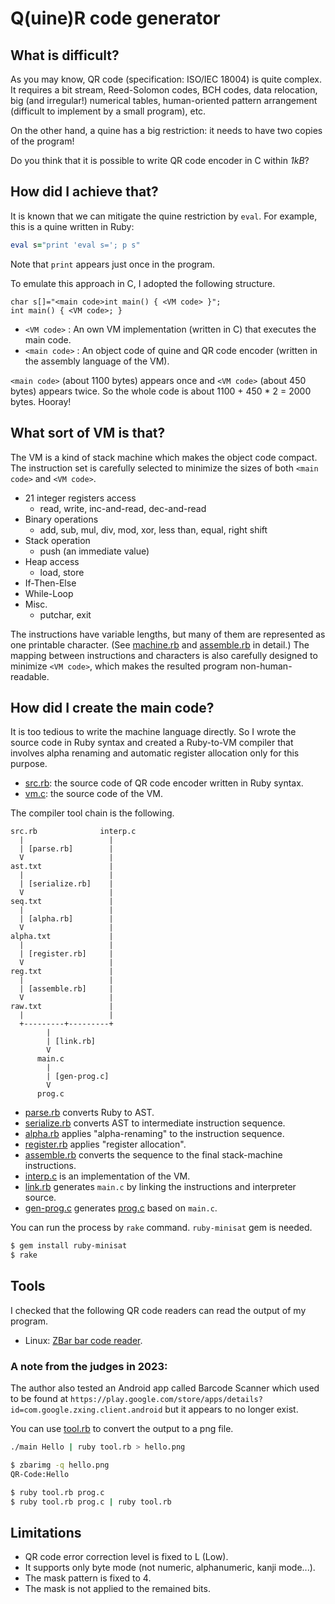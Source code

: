 # Q(uine)R code generator

## What is difficult?

As you may know, QR code (specification: ISO/IEC 18004) is quite complex.  It
requires a bit stream, Reed-Solomon codes, BCH codes, data relocation, big (and
irregular!) numerical tables, human-oriented pattern arrangement (difficult to
implement by a small program), etc.

On the other hand, a quine has a big restriction: it needs to have two copies of
the program!

Do you think that it is possible to write QR code encoder in C within *1kB*?


## How did I achieve that?

It is known that we can mitigate the quine restriction by `eval`.
For example, this is a quine written in Ruby:

```ruby
eval s="print 'eval s='; p s"
```

Note that `print` appears just once in the program.

To emulate this approach in C, I adopted the following structure.

```
char s[]="<main code>int main() { <VM code> }";
int main() { <VM code>; }
```

* `<VM code>` : An own VM implementation (written in C) that executes the main
code.
* `<main code>` : An object code of quine and QR code encoder (written in the
assembly language of the VM).

`<main code>` (about 1100 bytes) appears once and `<VM code>` (about 450 bytes)
appears twice.  So the whole code is about 1100 + 450 * 2 = 2000 bytes.  Hooray!


## What sort of VM is that?

The VM is a kind of stack machine which makes the object code compact.  The
instruction set is carefully selected to minimize the sizes of both `<main
code>` and `<VM code>`.

* 21 integer registers access
  * read, write, inc-and-read, dec-and-read
* Binary operations
  * add, sub, mul, div, mod, xor, less than, equal, right shift
* Stack operation
  * push (an immediate value)
* Heap access
  * load, store
* If-Then-Else
* While-Loop
* Misc.
  * putchar, exit

The instructions have variable lengths, but many of them are represented as one
printable character.  (See [machine.rb](machine.rb) and
[assemble.rb](assemble.rb) in detail.) The mapping between instructions and
characters is also carefully designed to minimize `<VM code>`, which makes the
resulted program non-human-readable.


## How did I create the main code?

It is too tedious to write the machine language directly.  So I wrote the source
code in Ruby syntax and created a Ruby-to-VM compiler that involves alpha
renaming and automatic register allocation only for this purpose.

* [src.rb](src.rb): the source code of QR code encoder written in Ruby syntax.
* [vm.c](vm.c): the source code of the VM.

The compiler tool chain is the following.

```
src.rb              interp.c
  |                   |
  | [parse.rb]        |
  V                   |
ast.txt               |
  |                   |
  | [serialize.rb]    |
  V                   |
seq.txt               |
  |                   |
  | [alpha.rb]        |
  V                   |
alpha.txt             |
  |                   |
  | [register.rb]     |
  V                   |
reg.txt               |
  |                   |
  | [assemble.rb]     |
  V                   |
raw.txt               |
  |                   |
  +---------+---------+
	    |
	    | [link.rb]
	    V
	  main.c
	    |
	    | [gen-prog.c]
	    V
	  prog.c
```

* [parse.rb](parse.rb) converts Ruby to AST.
* [serialize.rb](serialize.rb) converts AST to intermediate instruction sequence.
* [alpha.rb](alpha.rb) applies "alpha-renaming" to the instruction sequence.
* [register.rb](register.rb) applies "register allocation".
* [assemble.rb](assemble.rb) converts the sequence to the final stack-machine instructions.
* [interp.c](interp.c) is an implementation of the VM.
* [link.rb](link.rb) generates `main.c` by linking the instructions and interpreter source.
* [gen-prog.c](gen-prog.c) generates [prog.c](prog.c) based on `main.c`.

You can run the process by `rake` command.  `ruby-minisat` gem is needed.

```sh
$ gem install ruby-minisat
$ rake
```

## Tools

I checked that the following QR code readers can read the output of my program.

* Linux: [ZBar bar code reader][1].


### A note from the judges in 2023:

The author also tested an Android app called Barcode Scanner which used to be
found at
`https://play.google.com/store/apps/details?id=com.google.zxing.client.android`
but it appears to no longer exist.

[1]: http://zbar.sourceforge.net/

You can use [tool.rb](tool.rb) to convert the output to a png file.

```sh
./main Hello | ruby tool.rb > hello.png

$ zbarimg -q hello.png
QR-Code:Hello

$ ruby tool.rb prog.c
$ ruby tool.rb prog.c | ruby tool.rb
```


## Limitations

* QR code error correction level is fixed to L (Low).
* It supports only byte mode (not numeric, alphanumeric, kanji mode...).
* The mask pattern is fixed to 4.
* The mask is not applied to the remained bits.
